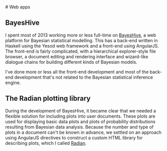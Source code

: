 <div class="row">
<div class="col">
# Web apps

## BayesHive

I spent most of 2013 working more or less full-time on
[BayesHive](http://www.bayeshive.com), a web platform for Bayesian
statistical modelling.  This has a back-end written in Haskell using
the Yesod web framework and a front-end using AngularJS.  The
front-end is fairly complicated, with a hierarchical explorer-style
file browser, a document editing and rendering interface and
wizard-like dialogue chains for building different kinds of Bayesian
models.

I've done more or less all the front-end development and most of the
back-end development that's not related to the Bayesian statistical
inference engine.


## The Radian plotting library

During the development of BayesHive, it became clear that we needed a
flexible solution for including plots into user documents.  These
plots are used for displaying basic data plots and plots of
probability distributions resulting from Bayesian data analysis.
Because the number and type of plots in a document can't be known in
advance, we settled on an approach using AngularJS directives to
construct a custom HTML library for describing plots, which I called
[Radian](http://openbrainsrc.github.io/Radian/).

</div>
</div>
